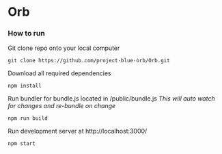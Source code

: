 # Orb

### How to run

Git clone repo onto your local computer

```
git clone https://github.com/project-blue-orb/Orb.git
```

Download all required dependencies

```
npm install
```

Run bundler for bundle.js located in /public/bundle.js 
*This will auto watch for changes and re-bundle on change*

```
npm run build
```

Run development server at http://localhost:3000/

```
npm start
```

